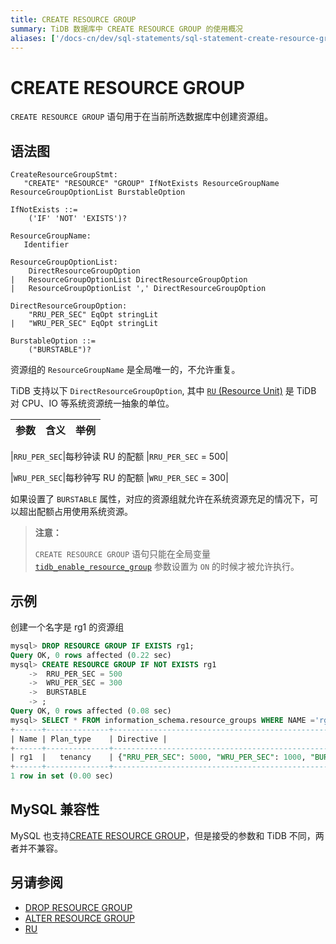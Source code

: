 ```yaml
---
title: CREATE RESOURCE GROUP
summary: TiDB 数据库中 CREATE RESOURCE GROUP 的使用概况
aliases: ['/docs-cn/dev/sql-statements/sql-statement-create-resource-group/','/docs-cn/dev/reference/sql/statements/create-resource-group/']
---
```


# CREATE RESOURCE GROUP

`CREATE RESOURCE GROUP` 语句用于在当前所选数据库中创建资源组。

## 语法图

```ebnf+diagram
CreateResourceGroupStmt:
   "CREATE" "RESOURCE" "GROUP" IfNotExists ResourceGroupName ResourceGroupOptionList BurstableOption

IfNotExists ::=
    ('IF' 'NOT' 'EXISTS')?

ResourceGroupName:
   Identifier

ResourceGroupOptionList:
    DirectResourceGroupOption
|   ResourceGroupOptionList DirectResourceGroupOption
|   ResourceGroupOptionList ',' DirectResourceGroupOption

DirectResourceGroupOption:
    "RRU_PER_SEC" EqOpt stringLit
|   "WRU_PER_SEC" EqOpt stringLit

BurstableOption ::=
    ("BURSTABLE")?

```

资源组的 `ResourceGroupName` 是全局唯一的，不允许重复。

TiDB 支持以下 `DirectResourceGroupOption`, 其中 [`RU` (Resource Unit)](/tidb-RU.md) 是 TiDB 对 CPU、IO 等系统资源统一抽象的单位。

| 参数           |含义                                  |举例                      |
|----------------|--------------------------------------|----------------------------|

|`RRU_PER_SEC`|每秒钟读 RU 的配额                        |`RRU_PER_SEC` = 500|

|`WRU_PER_SEC`|每秒钟写 RU 的配额                        |`WRU_PER_SEC` = 300|

如果设置了 `BURSTABLE` 属性，对应的资源组就允许在系统资源充足的情况下，可以超出配额占用使用系统资源。

> **注意：**
>
> `CREATE RESOURCE GROUP` 语句只能在全局变量 [`tidb_enable_resource_group`](/system-variables.md#tidb_enable_resource_control-从-v660-版本开始引入) 参数设置为 `ON` 的时候才被允许执行。

## 示例

创建一个名字是 rg1 的资源组

```sql
mysql> DROP RESOURCE GROUP IF EXISTS rg1;
Query OK, 0 rows affected (0.22 sec)
mysql> CREATE RESOURCE GROUP IF NOT EXISTS rg1
    ->  RRU_PER_SEC = 500
    ->  WRU_PER_SEC = 300
    ->  BURSTABLE
    -> ;
Query OK, 0 rows affected (0.08 sec)
mysql> SELECT * FROM information_schema.resource_groups WHERE NAME ='rg1';
+------+--------------+---------------------------------------------------------------+
| Name | Plan_type    | Directive | 
+------+--------------+---------------------------------------------------------------+
| rg1  |   tenancy    | {"RRU_PER_SEC": 5000, "WRU_PER_SEC": 1000, "BURSTABLE": true} |
+------+--------------+---------------------------------------------------------------+
1 row in set (0.00 sec)
```

## MySQL 兼容性

MySQL 也支持[CREATE RESOURCE GROUP](https://dev.mysql.com/doc/refman/8.0/en/create-resource-group.html)，但是接受的参数和 TiDB 不同，两者并不兼容。

## 另请参阅

* [DROP RESOURCE GROUP](/sql-statements/sql-statement-drop-resource-group.md)
* [ALTER RESOURCE GROUP](/sql-statements/sql-statement-alter-resource-group.md)
* [RU](/tidb-RU.md)

